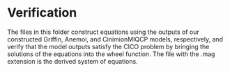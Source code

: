 # Verification

The files in this folder construct equations using the outputs of our constructed Griffin, Anemoi, and CinimionMIQCP models, respectively, and verify that the model outputs satisfy the CICO problem by bringing the solutions of the equations into the wheel function. The file with the .mag extension is the derived system of equations.

